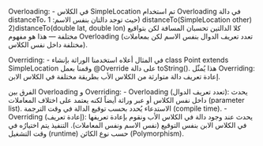 Overloading:
        - في الكلاس SimpleLocation تم استخدام Overloading في دالة distanceTo، حيث توجد دالتان بنفس الاسم:
        1) distanceTo(SimpleLocation other)
        2)distanceTo(double lat, double lon)
كلا الدالتين تحسبان المسافة لكن بتواقيع مختلفة — هذا هو مفهوم Overloading (تعدد تعريف الدوال بنفس الاسم لكن بمعاملات مختلفة داخل نفس الكلاس).

Overriding:
        - في المثال أعلاه استخدمنا الوراثة بإنشاء class Point extends SimpleLocation وقمنا بعمل @Override على دالة toString().
هذا يُمثّل Overriding: إعادة تعريف دالة متوارثة من الكلاس الأب بطريقة مختلفة في الكلاس الابن.

الفرق بين Overloading و Overriding:
        - Overloading (تعدد تعريف الدوال): يحدث داخل نفس الكلاس أو عبر وراثة أيضاً لكنه يعتمد على اختلاف المعاملات (parameter list). الاستدعاء يُحدد بحسب توقيع الدالة في وقت الترجمة (compile time).
        - Overriding (إعادة تعريف): يحدث عند وجود دالة في الكلاس الأب ونقوم بإعادة تعريفها في الكلاس الابن بنفس التوقيع (نفس الاسم ونفس المعاملات). التنفيذ يتم اختيارُه في وقت التشغيل (runtime) حسب نوع الكائن (Polymorphism).